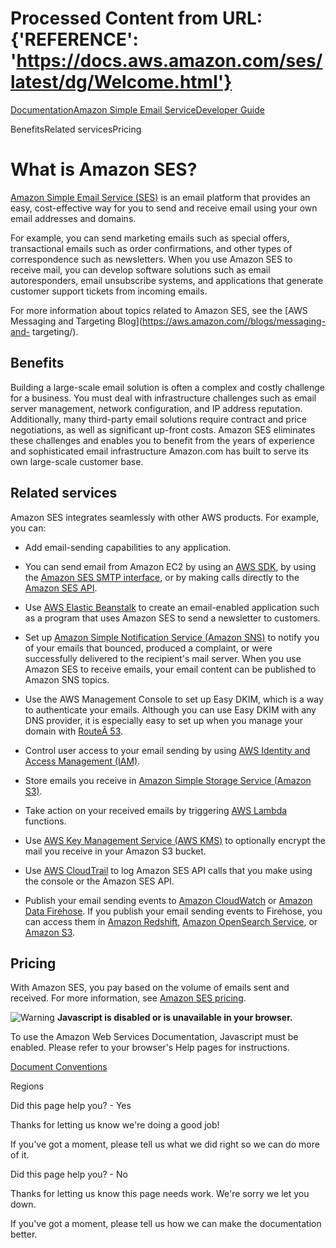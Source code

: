 # Processed Content from URL: {'REFERENCE': 'https://docs.aws.amazon.com/ses/latest/dg/Welcome.html'}

[](/pdfs/ses/latest/dg/ses-dg.pdf#Welcome "Open PDF")

[Documentation](/index.html)[Amazon Simple Email
Service](/ses/index.html)[Developer Guide](Welcome.html)

BenefitsRelated servicesPricing

# What is Amazon SES?

[Amazon Simple Email Service (SES)](https://aws.amazon.com/ses) is an email
platform that provides an easy, cost-effective way for you to send and receive
email using your own email addresses and domains.

For example, you can send marketing emails such as special offers,
transactional emails such as order confirmations, and other types of
correspondence such as newsletters. When you use Amazon SES to receive mail,
you can develop software solutions such as email autoresponders, email
unsubscribe systems, and applications that generate customer support tickets
from incoming emails.

For more information about topics related to Amazon SES, see the [AWS
Messaging and Targeting Blog](https://aws.amazon.com//blogs/messaging-and-
targeting/).

## Benefits

Building a large-scale email solution is often a complex and costly challenge
for a business. You must deal with infrastructure challenges such as email
server management, network configuration, and IP address reputation.
Additionally, many third-party email solutions require contract and price
negotiations, as well as significant up-front costs. Amazon SES eliminates
these challenges and enables you to benefit from the years of experience and
sophisticated email infrastructure Amazon.com has built to serve its own
large-scale customer base.

## Related services

Amazon SES integrates seamlessly with other AWS products. For example, you
can:

  * Add email-sending capabilities to any application. 

  * You can send email from Amazon EC2 by using an [AWS SDK](https://aws.amazon.com/tools/#sdk), by using the [Amazon SES SMTP interface](./send-email-smtp.html), or by making calls directly to the [Amazon SES API](https://docs.aws.amazon.com/ses/latest/APIReference/).

  * Use [AWS Elastic Beanstalk](https://aws.amazon.com/elasticbeanstalk/) to create an email-enabled application such as a program that uses Amazon SES to send a newsletter to customers.

  * Set up [Amazon Simple Notification Service (Amazon SNS)](https://aws.amazon.com/sns/) to notify you of your emails that bounced, produced a complaint, or were successfully delivered to the recipient's mail server. When you use Amazon SES to receive emails, your email content can be published to Amazon SNS topics.

  * Use the AWS Management Console to set up Easy DKIM, which is a way to authenticate your emails. Although you can use Easy DKIM with any DNS provider, it is especially easy to set up when you manage your domain with [RouteÂ 53](https://aws.amazon.com/route53/).

  * Control user access to your email sending by using [AWS Identity and Access Management (IAM)](https://aws.amazon.com/iam/).

  * Store emails you receive in [Amazon Simple Storage Service (Amazon S3)](https://aws.amazon.com/s3/).

  * Take action on your received emails by triggering [AWS Lambda](https://aws.amazon.com/lambda/) functions.

  * Use [AWS Key Management Service (AWS KMS)](https://aws.amazon.com/kms/) to optionally encrypt the mail you receive in your Amazon S3 bucket.

  * Use [AWS CloudTrail](https://aws.amazon.com/cloudtrail/) to log Amazon SES API calls that you make using the console or the Amazon SES API.

  * Publish your email sending events to [Amazon CloudWatch](https://aws.amazon.com/cloudwatch/) or [Amazon Data Firehose](https://aws.amazon.com/firehose/). If you publish your email sending events to Firehose, you can access them in [Amazon Redshift](https://aws.amazon.com/redshift/), [Amazon OpenSearch Service](https://aws.amazon.com/elasticsearch-service/), or [Amazon S3](https://aws.amazon.com/s3/).

## Pricing

With Amazon SES, you pay based on the volume of emails sent and received. For
more information, see [Amazon SES
pricing](https://aws.amazon.com/ses/pricing/).

![Warning](https://d1ge0kk1l5kms0.cloudfront.net/images/G/01/webservices/console/warning.png)
**Javascript is disabled or is unavailable in your browser.**

To use the Amazon Web Services Documentation, Javascript must be enabled.
Please refer to your browser's Help pages for instructions.

[Document Conventions](/general/latest/gr/docconventions.html)

Regions

Did this page help you? - Yes

Thanks for letting us know we're doing a good job!

If you've got a moment, please tell us what we did right so we can do more of
it.

Did this page help you? - No

Thanks for letting us know this page needs work. We're sorry we let you down.

If you've got a moment, please tell us how we can make the documentation
better.


